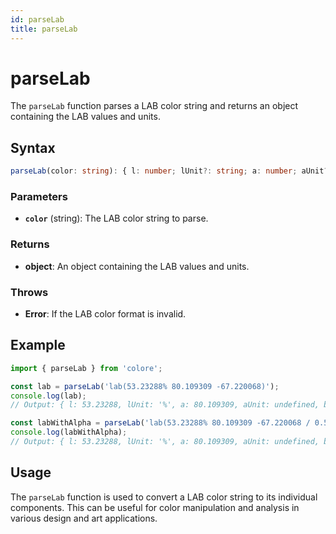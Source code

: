 ```yaml
---
id: parseLab
title: parseLab
---
```


# parseLab

The `parseLab` function parses a LAB color string and returns an object containing the LAB values and units.

## Syntax

```typescript
parseLab(color: string): { l: number; lUnit?: string; a: number; aUnit?: string; b: number; bUnit?: string; alpha?: number; alphaUnit?: string; alphaNum?: number; }
```

### Parameters

- **`color`** (string): The LAB color string to parse.

### Returns

- **object**: An object containing the LAB values and units.

### Throws

- **Error**: If the LAB color format is invalid.

## Example

```typescript
import { parseLab } from 'colore';

const lab = parseLab('lab(53.23288% 80.109309 -67.220068)');
console.log(lab);
// Output: { l: 53.23288, lUnit: '%', a: 80.109309, aUnit: undefined, b: -67.220068, bUnit: undefined }

const labWithAlpha = parseLab('lab(53.23288% 80.109309 -67.220068 / 0.5)');
console.log(labWithAlpha);
// Output: { l: 53.23288, lUnit: '%', a: 80.109309, aUnit: undefined, b: -67.220068, bUnit: undefined, alpha: 0.5, alphaUnit: undefined, alphaNum: 0.5 }
```

## Usage

The `parseLab` function is used to convert a LAB color string to its individual components. This can be useful for color manipulation and analysis in various design and art applications.

